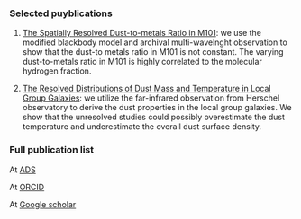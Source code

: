 ### Selected puyblications
1. <a href="http://adsabs.harvard.edu/abs/2018ApJ...865..117C" target="_blank">The Spatially Resolved Dust-to-metals Ratio in M101</a>: we use the modified blackbody model and archival multi-wavelnght observation to show that the dust-to metals ratio in M101 is not constant. The varying dust-to-metals ratio in M101 is highly correlated to the molecular hydrogen fraction.

2. <a href="http://adsabs.harvard.edu/abs/2019arXiv190208629" target="_blank">The Resolved Distributions of Dust Mass and Temperature in Local Group Galaxies</a>: we utilize the far-infrared observation from Herschel observatory to derive the dust properties in the local group galaxies. We show that the unresolved studies could possibly overestimate the dust temperature and underestimate the overall dust surface density.

### Full publication list
At <a href="https://ui.adsabs.harvard.edu/search/filter_author_facet_hier_fq_author=AND&filter_author_facet_hier_fq_author=author_facet_hier%3A%221%2FChiang%2C%20I%2FChiang%2C%20I%20%20-Da%22&fq=%7B!type%3Daqp%20v%3D%24fq_author%7D&fq_author=(author_facet_hier%3A%221%2FChiang%2C%20I%2FChiang%2C%20I%20%20-Da%22)&q=%20%20author%3A%22Chiang%2C%20I-Da%22&sort=date%20desc%2C%20bibcode%20desc&p_=0" target="_blank">ADS</a>

At <a href="https://orcid.org/0000-0003-2551-7148" target="_blank">ORCID</a>

At <a href="https://scholar.google.com/citations?user=xsdTf0AAAAAJ&hl=en&oi=ao" target="_blank">Google scholar</a>
